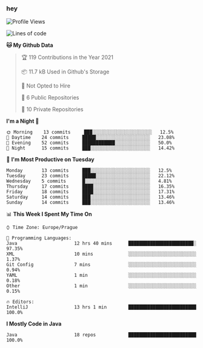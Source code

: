 ### hey

<!--START_SECTION:waka-->
![Profile Views](http://img.shields.io/badge/Profile%20Views-12-blue)

![Lines of code](https://img.shields.io/badge/From%20Hello%20World%20I%27ve%20Written-48923%20lines%20of%20code-blue)

**🐱 My Github Data** 

> 🏆 119 Contributions in the Year 2021
 > 
> 📦 11.7 kB Used in Github's Storage 
 > 
> 🚫 Not Opted to Hire
 > 
> 📜 6 Public Repositories 
 > 
> 🔑 10 Private Repositories  
 > 
**I'm a Night 🦉** 

```text
🌞 Morning    13 commits     ███░░░░░░░░░░░░░░░░░░░░░░   12.5% 
🌆 Daytime    24 commits     █████░░░░░░░░░░░░░░░░░░░░   23.08% 
🌃 Evening    52 commits     ████████████░░░░░░░░░░░░░   50.0% 
🌙 Night      15 commits     ███░░░░░░░░░░░░░░░░░░░░░░   14.42%

```
📅 **I'm Most Productive on Tuesday** 

```text
Monday       13 commits     ███░░░░░░░░░░░░░░░░░░░░░░   12.5% 
Tuesday      23 commits     █████░░░░░░░░░░░░░░░░░░░░   22.12% 
Wednesday    5 commits      █░░░░░░░░░░░░░░░░░░░░░░░░   4.81% 
Thursday     17 commits     ████░░░░░░░░░░░░░░░░░░░░░   16.35% 
Friday       18 commits     ████░░░░░░░░░░░░░░░░░░░░░   17.31% 
Saturday     14 commits     ███░░░░░░░░░░░░░░░░░░░░░░   13.46% 
Sunday       14 commits     ███░░░░░░░░░░░░░░░░░░░░░░   13.46%

```


📊 **This Week I Spent My Time On** 

```text
⌚︎ Time Zone: Europe/Prague

💬 Programming Languages: 
Java                     12 hrs 40 mins      ████████████████████████░   97.35% 
XML                      10 mins             ░░░░░░░░░░░░░░░░░░░░░░░░░   1.37% 
Git Config               7 mins              ░░░░░░░░░░░░░░░░░░░░░░░░░   0.94% 
YAML                     1 min               ░░░░░░░░░░░░░░░░░░░░░░░░░   0.18% 
Other                    1 min               ░░░░░░░░░░░░░░░░░░░░░░░░░   0.15%

🔥 Editors: 
IntelliJ                 13 hrs 1 min        █████████████████████████   100.0%

```

**I Mostly Code in Java** 

```text
Java                     18 repos            █████████████████████████   100.0%

```



<!--END_SECTION:waka-->
